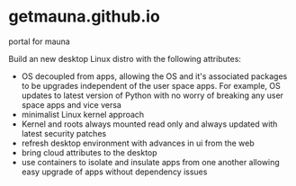 # getmauna.github.io
portal for mauna

Build an new desktop Linux distro with the following attributes:

- OS decoupled from apps, allowing the OS and it's associated packages to be upgrades independent of the user space apps. For example, OS updates to latest version of Python with no worry of breaking any user space apps and vice versa
- minimalist Linux kernel approach
- Kernel and roots always mounted read only and always updated with latest security patches
- refresh desktop environment with advances in ui from the web
- bring cloud attributes to the desktop
- use containers to isolate and insulate apps from one another allowing easy upgrade of apps without dependency issues
